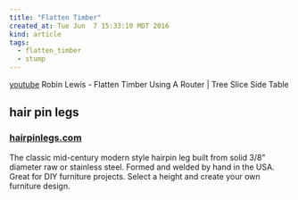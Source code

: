```yaml
---
title: "Flatten Timber"
created_at: Tue Jun  7 15:33:10 MDT 2016
kind: article
tags:
  - flatten_timber
  - stump
---
```


<a href="https://www.youtube.com/watch?v=7sqloW_yKpA" target="_blank">youtube</a>
Robin Lewis - Flatten Timber Using A Router | Tree Slice Side Table

## hair pin legs


### <a href="https://www.hairpinlegs.com/products/hairpin-leg" target="_blank">hairpinlegs.com</a>

The classic mid-century modern style hairpin leg built from solid 3/8"
diameter raw or stainless steel. Formed and welded by hand in the
USA. Great for DIY furniture projects. Select a height and create your
own furniture design.

<!--
html boilerplate
<a href="" target="_blank"></a>
<img src="" width="400px">
<ul>
  <li></li>
</ul>
<pre>
</pre>
<pre><code>
</code></pre>
-->
